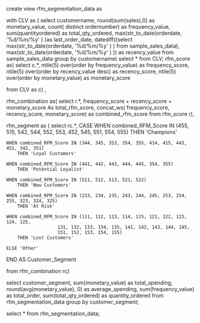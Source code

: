 create view rfm_segmentation_data as

with CLV as
( 
select
customername,
round(sum(sales),0) as monetary_value,
count( distinct ordernumber) as frequency_value,
sum(quantityordered) as total_qty_ordered,
max(str_to_date(orderdate, '%d/%m/%y' ) )as last_order_date,
datediff((select max(str_to_date(orderdate, '%d/%m/%y' ) ) from  sample_sales_data), max(str_to_date(orderdate, '%d/%m/%y' ) )) as recency_value
from sample_sales_data
group by customername) 
 select * from CLV;
rfm_score as(
select 
c.*, 
ntile(5) over(order by frequency_value) as frequency_score,
ntile(5) over(order by recency_value desc) as recency_score,
ntile(5) over(order by monetary_value) as monetary_score

 from CLV as c) ,
 
 rfm_combination as(
 select 
 r.*,
 frequency_score + recency_score + monetary_score As total_rfm_score,
 concat_ws( frequency_score, recency_score, monetary_score) as combined_rfm_score
 from rfm_score r),
 
 
  rfm_segment as
 (
 select 
 rc.*,
 CASE
    WHEN combined_RFM_Score IN (455, 515, 542, 544, 552, 553, 452, 545, 551, 554, 555)
        THEN 'Champions'

    WHEN combined_RFM_Score IN (344, 345, 353, 354, 355, 414, 415, 443, 451, 342, 351)
        THEN 'Loyal Customers'

    WHEN combined_RFM_Score IN (441, 442, 443, 444, 445, 354, 355)
        THEN 'Potential Loyalist'

    WHEN combined_RFM_Score IN (511, 512, 513, 521, 522)
        THEN 'New Customers'

    WHEN combined_RFM_Score IN (233, 234, 235, 243, 244, 245, 253, 254, 255, 323, 324, 325)
        THEN 'At Risk'

    WHEN combined_RFM_Score IN (111, 112, 113, 114, 115, 121, 122, 123, 124, 125, 
                       131, 132, 133, 134, 135, 141, 142, 143, 144, 145, 
                       151, 152, 153, 154, 155)
        THEN 'Lost Customers'

    ELSE 'Other'
END AS Customer_Segment

 from rfm_combination rc) 
 
 select 
 customer_segment,
 sum(monetary_value) as total_spending,
 round(avg(monetary_value), 0) as average_spending,
 sum(frequency_value) as total_order,
 sum(total_qty_ordered) as quantity_ordered
 from rfm_segmentation_data
 group by customer_segment;
 
 select * from rfm_segmentation_data;
 
